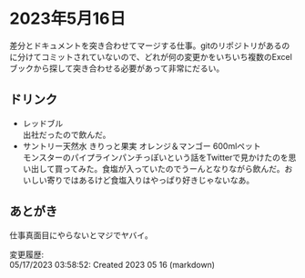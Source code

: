 # 2023年5月16日

差分とドキュメントを突き合わせてマージする仕事。gitのリポジトリがあるのに分けてコミットされていないので、どれが何の変更かをいちいち複数のExcelブックから探して突き合わせる必要があって非常にだるい。

## ドリンク

- レッドブル  
出社だったので飲んだ。
- サントリー天然水 きりっと果実 オレンジ＆マンゴー 600mlペット  
モンスターのパイプラインパンチっぽいという話をTwitterで見かけたのを思い出して買ってみた。食塩が入っていたのでうーんとなりながら飲んだ。おいしい寄りではあるけど食塩入りはやっぱり好きじゃないなあ。

## あとがき

仕事真面目にやらないとマジでヤバイ。

変更履歴:  
05/17/2023 03:58:52: Created 2023 05 16 (markdown)  
